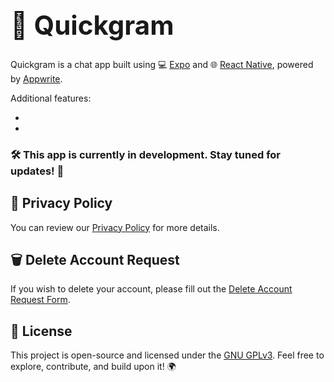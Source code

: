 <h1 style="font-size: 3em; text-align: left;">🚀 Quickgram</h1>

Quickgram is a chat app built using 💻 [Expo](https://expo.dev/) and 🌐 [React Native](https://reactnative.dev/), powered by [Appwrite](https://appwrite.io/). 

Additional features:

- 
- 

### 🛠️ **This app is currently in development.** Stay tuned for updates! 🔄

## 🔐 **Privacy Policy**

You can review our [Privacy Policy](PRIVACY_POLICY.md) for more details.

## 🗑️ **Delete Account Request**

If you wish to delete your account, please fill out the [Delete Account Request Form](https://forms.gle/ARtSL35gmz1Qy3hE6).

## 📜 **License**

This project is open-source and licensed under the [GNU GPLv3](LICENSE). Feel free to explore, contribute, and build upon it! 🌍
